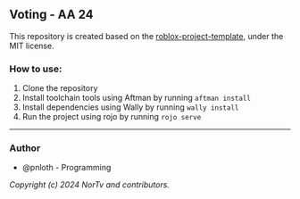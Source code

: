## Voting - AA 24

This repository is created based on the [roblox-project-template](https://github.com/grilme99/roblox-project-template), under the MIT license.

### How to use:

1. Clone the repository
2. Install toolchain tools using Aftman by running `aftman install`
3. Install dependencies using Wally by running `wally install`
4. Run the project using rojo by running `rojo serve`

---

### Author

-   @pnloth - Programming

_Copyright (c) 2024 NorTv and contributors._
